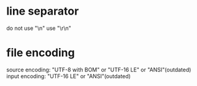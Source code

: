 # line separator
do not use "\n" use "\r\n"
# file encoding
source encoding: "UTF-8 with BOM" or "UTF-16 LE" or "ANSI"(outdated)
input encoding: "UTF-16 LE" or "ANSI"(outdated)
